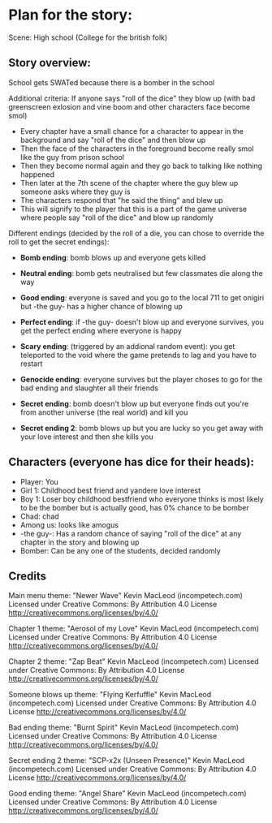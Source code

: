 # Plan for the story:

Scene: High school (College for the british folk)

## Story overview:

School gets SWATed because there is a bomber in the school

Additional criteria: If anyone says "roll of the dice" they blow up (with bad greenscreen exlosion and vine boom and other characters face become smol)
- Every chapter have a small chance for a character to appear in the background and say "roll of the dice" and then blow up
- Then the face of the characters in the foreground become really smol like the guy from prison school
- Then they become normal again and they go back to talking like nothing happened
- Then later at the 7th scene of the chapter where the guy blew up someone asks where they guy is
- The characters respond that "he said the thing" and blew up
- This will signify to the player that this is a part of the game universe where people say "roll of the dice" and blow up randomly

Different endings (decided by the roll of a die, you can chose to override the roll to get the secret endings):
- __Bomb ending__: bomb blows up and everyone gets killed
- __Neutral ending__: bomb gets neutralised but few classmates die along the way
- __Good ending__: everyone is saved and you go to the local 711 to get onigiri but -the guy- has a higher chance of blowing up 
- __Perfect ending__: if -the guy- doesn't blow up and everyone survives, you get the perfect ending where everyone is happy
- __Scary ending__: (triggered by an addional random event): you get teleported to the void where the game pretends to lag and you have to restart
- __Genocide ending__: everyone survives but the player choses to go for the bad ending and slaughter all their friends

- __Secret ending__: bomb doesn't blow up but everyone finds out you're from another universe (the real world) and kill you
- __Secret ending 2__: bomb blows up but you are lucky so you get away with your love interest and then she kills you

## Characters (everyone has dice for their heads):
- Player: You
- Girl 1: Childhood best friend and yandere love interest
- Boy 1: Loser boy childhood bestfriend who everyone thinks is most likely to be the bomber but is actually good, has 0% chance to be bomber
- Chad: chad
- Among us: looks like amogus
- -the guy-: Has a random chance of saying "roll of the dice" at any chapter in the story and blowing up
- Bomber: Can be any one of the students, decided randomly





## Credits
Main menu theme:
"Newer Wave" Kevin MacLeod (incompetech.com)
Licensed under Creative Commons: By Attribution 4.0 License
http://creativecommons.org/licenses/by/4.0/

Chapter 1 theme:
"Aerosol of my Love" Kevin MacLeod (incompetech.com)
Licensed under Creative Commons: By Attribution 4.0 License
http://creativecommons.org/licenses/by/4.0/

Chapter 2 theme:
"Zap Beat" Kevin MacLeod (incompetech.com)
Licensed under Creative Commons: By Attribution 4.0 License
http://creativecommons.org/licenses/by/4.0/

Someone blows up theme:
"Flying Kerfuffle" Kevin MacLeod (incompetech.com)
Licensed under Creative Commons: By Attribution 4.0 License
http://creativecommons.org/licenses/by/4.0/

Bad ending theme:
"Burnt Spirit" Kevin MacLeod (incompetech.com)
Licensed under Creative Commons: By Attribution 4.0 License
http://creativecommons.org/licenses/by/4.0/

Secret ending 2 theme:
"SCP-x2x (Unseen Presence)" Kevin MacLeod (incompetech.com)
Licensed under Creative Commons: By Attribution 4.0 License
http://creativecommons.org/licenses/by/4.0/

Good ending theme:
"Angel Share" Kevin MacLeod (incompetech.com)
Licensed under Creative Commons: By Attribution 4.0 License
http://creativecommons.org/licenses/by/4.0/